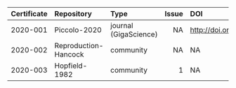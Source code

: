

|Certificate |Repository           |Type                  | Issue|DOI                                     |
|:-----------|:--------------------|:---------------------|-----:|:---------------------------------------|
|2020-001    |Piccolo-2020         |journal (GigaScience) |    NA|<http://doi.org/10.5281/zenodo.3674056> |
|2020-002    |Reproduction-Hancock |community             |    NA|NA                                      |
|2020-003    |Hopfield-1982        |community             |     1|NA                                      |
